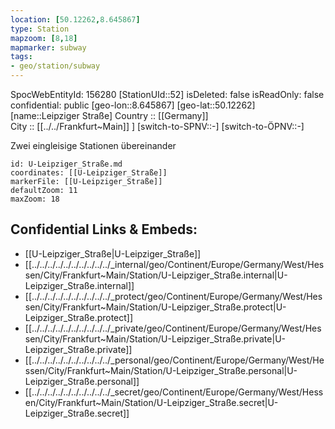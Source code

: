 ```yaml
---
location: [50.12262,8.645867] 
type: Station 
mapzoom: [8,18] 
mapmarker: subway 
tags:
- geo/station/subway
---
```

SpocWebEntityId: 156280
[StationUId::52] 
isDeleted: false
isReadOnly: false
confidential: public
[geo-lon::8.645867] 
[geo-lat::50.12262] 
[name::Leipziger Straße] 
Country :: [[Germany]]  
City :: [[../../Frankfurt~Main]] ] 
[switch-to-SPNV::-] 
[switch-to-ÖPNV::-] 

Zwei eingleisige Stationen übereinander

```leaflet
id: U-Leipziger_Straße.md
coordinates: [[U-Leipziger_Straße]] 
markerFile: [[U-Leipziger_Straße]] 
defaultZoom: 11 
maxZoom: 18
```


## Confidential Links & Embeds: 
- [[U-Leipziger_Straße|U-Leipziger_Straße]] 
- [[../../../../../../../../../../_internal/geo/Continent/Europe/Germany/West/Hessen/City/Frankfurt~Main/Station/U-Leipziger_Straße.internal|U-Leipziger_Straße.internal]] 
- [[../../../../../../../../../../_protect/geo/Continent/Europe/Germany/West/Hessen/City/Frankfurt~Main/Station/U-Leipziger_Straße.protect|U-Leipziger_Straße.protect]] 
- [[../../../../../../../../../../_private/geo/Continent/Europe/Germany/West/Hessen/City/Frankfurt~Main/Station/U-Leipziger_Straße.private|U-Leipziger_Straße.private]] 
- [[../../../../../../../../../../_personal/geo/Continent/Europe/Germany/West/Hessen/City/Frankfurt~Main/Station/U-Leipziger_Straße.personal|U-Leipziger_Straße.personal]] 
- [[../../../../../../../../../../_secret/geo/Continent/Europe/Germany/West/Hessen/City/Frankfurt~Main/Station/U-Leipziger_Straße.secret|U-Leipziger_Straße.secret]] 
